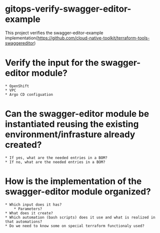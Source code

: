 # gitops-verify-swagger-editor-example
This project verifies the swagger-editor-example implementation(https://github.com/cloud-native-toolkit/terraform-tools-swaggereditor)

# Verify the input for the swagger-editor module?

    * OpenShift
    * VPC
    * Argo CD configuation

# Can the swagger-editor module be instantiated reusing the existing environment/infrasture already created?

    * If yes, what are the needed entries in a BOM?
    * If no, what are the needed entries in a BOM?

# How is the implementation of the swagger-editor module organized?

    * Which input does it has?
        * Parameters?
    * What does it create?
    * Which automation (bash scripts) does it use and what is realized in that automations?
    * Do we need to know some on special terraform functionaly used?